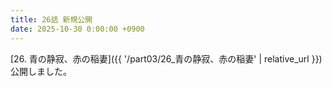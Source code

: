 ```yaml
---
title: 26話 新規公開
date: 2025-10-30 0:00:00 +0900
---
```


[26. 青の静寂、赤の稲妻]({{ '/part03/26_青の静寂、赤の稲妻' | relative_url }}) 公開しました。